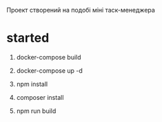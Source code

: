 Проект створений на подобі міні таск-менеджера 

# started

1) docker-compose build

2) docker-compose up -d

3) npm install

5) composer install

5) npm run build
